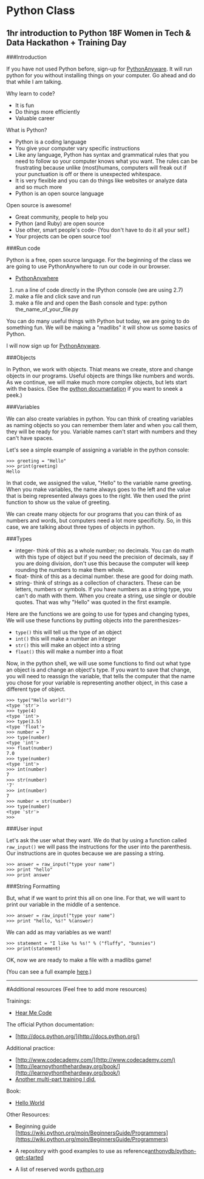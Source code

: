 
Python Class
============
1hr introduction to Python
18F Women in Tech & Data Hackathon + Training Day
----

###Introduction

If you have not used Python before, sign-up for [PythonAnyware](https://www.pythonanywhere.com/). It will run python for you without installing things on your computer. Go ahead and do that while I am talking.

Why learn to code?
* It is fun
* Do things more efficiently
* Valuable career

What is Python?
* Python is a coding language
* You give your computer vary specific instructions
* Like any language, Python has syntax and grammatical rules that you need to follow so your computer knows what you want. The rules can be frustrating because unlike (most)humans, computers will freak out if your punctuation is off or there is unexpected whitespace.
* It is very flexible and you can do things like websites or analyze data and so much more
* Python is an open source language

Open source is awesome!
* Great community, people to help you
* Python (and Ruby) are open source
* Use other, smart people's code- (You don't have to do it all your self.)
* Your projects can be open source too!

###Run code

Python is a free, open source language. For the beginning of the class we are going to use PythonAnywhere to run our code in our browser.
* [PythonAnywhere](https://www.pythonanywhere.com)
1. run a line of code directly in the IPython console (we are using 2.7)
2. make a file and click save and run
3. make a file and  and open the Bash console and type: python the_name_of_your_file.py


You can do many useful things with Python but today, we are going to do something fun. We will be making a "madlibs" it will show us some basics of Python.

I will now sign up for [PythonAnyware](https://www.pythonanywhere.com/).

###Objects

In Python, we work with objects. Thiat means we create, store and change objects in our programs. Useful objects are things like numbers and words. As we continue, we will make much more complex objects, but lets start with the basics. (See the [python documantation](https://docs.python.org/2/library/types.html) if you want to sneek a peek.)

###Variables

We can also create variables in python. You can think of creating variables as naming objects so you can remember them later and when you call them, they will be ready for you. Variable names can't start with numbers and they can't have spaces.

Let's see a simple example of assigning a variable in the python console:
```
>>> greeting = "Hello"
>>> print(greeting)
Hello
```

In that code, we assigned the value, "Hello" to the variable name greeting. When you make variables, the name always goes to the left and the value that is being represented always goes to the right. We then used the print function to show us the value of greeting.

We can create many objects for our programs that you can think of as numbers and words, but computers need a lot more specificity. So, in this case, we are talking about three types of objects in python.

###Types
* integer- think of this as a whole number; no decimals. You can do math with this type of object but if you need the precision of decimals, say if you are doing division, don't use this because the computer will keep rounding the numbers to make them whole.
* float- think of this as a decimal number. these are good for doing math.
* string- think of strings as a collection of characters. These can be letters, numbers or symbols. If you have numbers as a string type, you can't do math with them. When you create a string, use single or double quotes. That was why "Hello" was quoted in the first example.

Here are the functions we are going to use for types and changing types, We will use these functions by putting objects into the parenthesizes-
* `type()` this will tell us the type of an object
* `int()` this will make a number an integer
* `str()` this will make an object into a string
* `float()` this will make a number into a float

Now, in the python shell, we will use some functions to find out what type an object is and change an object's type. If you want to save that change, you will need to reassign the variable, that tells the computer that the name you chose for your variable is representing another object, in this case a different type of object.

```
>>> type("Hello world!")
<type 'str'>
>>> type(4)
<type 'int'>
>>> type(3.5)
<type 'float'>
>>> number = 7
>>> type(number)
<type 'int'>
>>> float(number)
7.0
>>> type(number)
<type 'int'>
>>> int(number)
7
>>> str(number)
'7'
>>> int(number)
7
>>> number = str(number)
>>> type(number)
<type 'str'>
>>>

```

###User input

Let's ask the user what they want. We do that by using a function called `raw_input()` we will pass the instructions for the user into the parenthesis. Our instructions are in quotes because we are passing a string.

```
>>> answer = raw_input("type your name")
>>> print "hello"
>>> print answer
```

###String Formatting

But, what if we want to print this all on one line. For that, we will want to print our variable in the middle of a sentence.

```
>>> answer = raw_input("type your name")
>>> print "hello, %s!" %(answer)
```
We can add as may variables as we want!

```
>>> statement = "I like %s %s!" % ("fluffy", "bunnies")
>>> print(statement)
```
OK, now we are ready to make a file with a madlibs game!

(You can see a full example [here](https://github.com/LindsayYoung/Python-class-intro/blob/master/example_libs.py).)

***
#Additional resources
(Feel free to add more resources)

Trainings:
* [Hear Me Code](http://hearmecode.com/)

The official Python documentation:
* [http://docs.python.org/](http://docs.python.org/)

Additional practice:
* [http://www.codecademy.com/](http://www.codecademy.com/)
* [http://learnpythonthehardway.org/book/](http://learnpythonthehardway.org/book/)
* [Another multi-part training I did.](https://github.com/LindsayYoung/python-class)

Book:
* [Hello World](http://www.barnesandnoble.com/listing/2691811512844?r=1&cm_mmc=GooglePLA-_-Book_25To44-_-Q000000633-_-2691811512844)

Other Resources:

* Beginning guide [https://wiki.python.org/moin/BeginnersGuide/Programmers](https://wiki.python.org/moin/BeginnersGuide/Programmers)

* A repository with good examples to use as reference[anthonydb/python-get-started](https://github.com/anthonydb/python-get-started)

* A list of reserved words [python.org](https://docs.python.org/release/2.5.4/ref/keywords.html)



